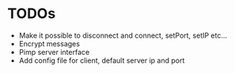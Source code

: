 # TODOs

- Make it possible to disconnect and connect, setPort, setIP etc...
- Encrypt messages
- Pimp server interface
- Add config file for client, default server ip and port
